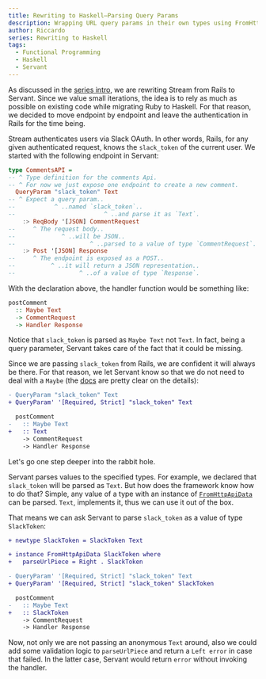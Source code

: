 ```yaml
---
title: Rewriting to Haskell–Parsing Query Params
description: Wrapping URL query params in their own types using FromHttpApiData
author: Riccardo
series: Rewriting to Haskell
tags:
  - Functional Programming
  - Haskell
  - Servant
---
```


As discussed in the [series intro](/posts/2020-02-26-rewriting-haskell-intro/), we are rewriting Stream from Rails to Servant. Since we value small iterations, the idea is to rely as much as possible on existing code while migrating Ruby to Haskell. For that reason, we decided to move endpoint by endpoint and leave the authentication in Rails for the time being.

Stream authenticates users via Slack OAuth. In other words, Rails, for any given authenticated request, knows the `slack_token` of the current user. We started with the following endpoint in Servant:

```hs
type CommentsAPI =
-- ^ Type definition for the comments Api.
-- ^ For now we just expose one endpoint to create a new comment.
  QueryParam "slack_token" Text
-- ^ Expect a query param..
--           ^ ..named `slack_token`..
--                         ^ ..and parse it as `Text`.
    :> ReqBody '[JSON] CommentRequest
--     ^ The request body..
--             ^ ..will be JSON..
--                     ^ ..parsed to a value of type `CommentRequest`.
    :> Post '[JSON] Response
--     ^ The endpoint is exposed as a POST..
--          ^ ..it will return a JSON representation..
--                  ^ ..of a value of type `Response`.
```

With the declaration above, the handler function would be something like:

```hs
postComment
  :: Maybe Text
  -> CommentRequest
  -> Handler Response
```

Notice that `slack_token` is parsed as `Maybe Text` not `Text`. In fact, being a query parameter, Servant takes care of the fact that it could be missing.

Since we are passing `slack_token` from Rails, we are confident it will always be there. For that reason, we let Servant know so that we do not need to deal with a `Maybe` (the [docs](https://hackage.haskell.org/package/servant-0.17/docs/Servant-API.html#t:QueryParams) are pretty clear on the details):

```diff
- QueryParam "slack_token" Text
+ QueryParam' '[Required, Strict] "slack_token" Text

  postComment
-   :: Maybe Text
+   :: Text
    -> CommentRequest
    -> Handler Response
```

Let's go one step deeper into the rabbit hole.

Servant parses values to the specified types. For example, we declared that `slack_token` will be parsed as `Text`. But how does the framework know how to do that? Simple, any value of a type with an instance of [`FromHttpApiData`](https://hackage.haskell.org/package/http-api-data-0.4.1.1/docs/Web-HttpApiData.html#t:FromHttpApiData) can be parsed. `Text`, implements it, thus we can use it out of the box.

That means we can ask Servant to parse `slack_token` as a value of type `SlackToken`:

```diff
+ newtype SlackToken = SlackToken Text

+ instance FromHttpApiData SlackToken where
+   parseUrlPiece = Right . SlackToken

- QueryParam' '[Required, Strict] "slack_token" Text
+ QueryParam' '[Required, Strict] "slack_token" SlackToken

  postComment
-   :: Maybe Text
+   :: SlackToken
    -> CommentRequest
    -> Handler Response
```

Now, not only we are not passing an anonymous `Text` around, also we could add some validation logic to `parseUrlPiece` and return a `Left error` in case that failed. In the latter case, Servant would return `error` without invoking the handler.
